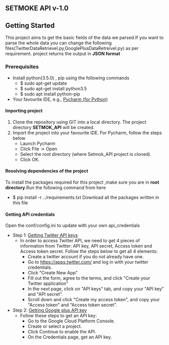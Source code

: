 ## SETMOKE API v-1.0 ##
## Getting Started ##
This project aims to get the basic fields of the data we parsed.If you want to parse the whole data you can change the following files(TwitterDataRetrievel.py,GooglePlusDataRetreivel.py) as per requirement. project  returns the output in **JSON format**
### Prerequisites ###
* Install python(3.5.0) , pip using the following commands
  - $ sudo apt-get update
  - $ sudo apt-get install python3.5
  - $  sudo apt install python-pip
* Your favourite IDE, e.g., [Pycharm (for Python)](https://itsfoss.com/install-pycharm-ubuntu/)
#### Importing project ####
1. Clone the repository using GIT into a local directory. The project directory **SETMOK_API** will be created.
1. Import the project into your favourite IDE. For Pycharm, follow the steps below
	- Launch Pycharm
	- Click File -> Open
	- Select the root directory (where Setmok_API project is cloned).
	- Click OK.
#### Resolving dependencies of the project ####
To install the packages required for this project ,make sure you are in **root directory**.Run the following command from here
 - $ pip install -r ../requirements.txt
Download all the packages written in this file
#### Getting API credentials #### 
Open the conf/config.ini to update with your own api_credentials
* Step 1: [Getting Twitter API keys](http://adilmoujahid.com/posts/2014/07/twitter-analytics/)
   - In order to access Twitter API, we need to get 4 pieces of information from Twitter: API key, API secret, Access token and Access token secret. Follow the steps below to get all 4 elements:
        - Create a twitter account if you do not already have one.
        - Go to https://apps.twitter.com/ and log in with your twitter credentials.
        - Click "Create New App"
        - Fill out the form, agree to the terms, and click "Create your Twitter application"
        - In the next page, click on "API keys" tab, and copy your "API key" and "API secret".
        - Scroll down and click "Create my access token", and copy your "Access token" and "Access token secret".
* Step 2: [Getting Google plus API key](https://developers.google.com/maps/documentation/embed/get-api-key)
   - Follow these steps to get an API key:
        - Go to the Google Cloud Platform Console.
        - Create or select a project.
        - Click Continue to enable the API.
        - On the Credentials page, get an API key. 
 
